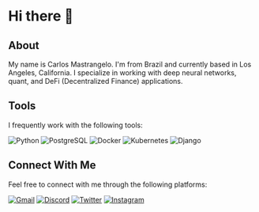 # Hi there 👋

## About

My name is Carlos Mastrangelo. I'm from Brazil and currently based in Los Angeles, California. I specialize in working with deep neural networks, quant, and DeFi (Decentralized Finance) applications.

## Tools

I frequently work with the following tools:

![Python](https://skillicons.dev/icons?i=py) ![PostgreSQL](https://skillicons.dev/icons?i=postgres) ![Docker](https://skillicons.dev/icons?i=docker) ![Kubernetes](https://skillicons.dev/icons?i=kubernetes) ![Django](https://skillicons.dev/icons?i=django)

## Connect With Me

Feel free to connect with me through the following platforms:

[![Gmail](https://skillicons.dev/icons?i=gmail)](mailto:carlos.mastrangelo@gmail.com) [![Discord](https://skillicons.dev/icons?i=discord)]() [![Twitter](https://skillicons.dev/icons?i=twitter)](https://twitter.com/itsaiwa) [![Instagram](https://skillicons.dev/icons?i=instagram)](https://instagram.com/cmastrangelo)
